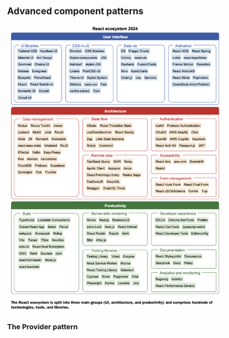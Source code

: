 ## Advanced component patterns

![image-20241120223126441](./images/image-20241120223126441.png)

### The Provider pattern

